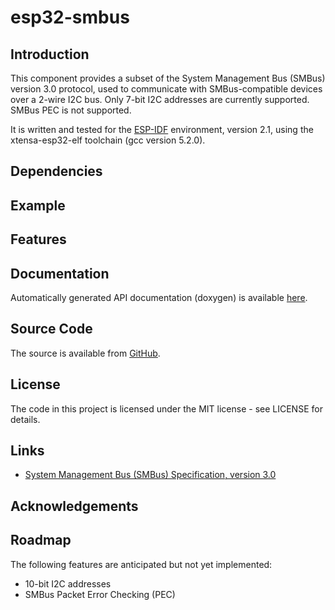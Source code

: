 # esp32-smbus

## Introduction

This component provides a subset of the System Management Bus (SMBus) version 3.0 protocol, used to communicate with SMBus-compatible devices
over a 2-wire I2C bus. Only 7-bit I2C addresses are currently supported. SMBus PEC is not supported.
 
It is written and tested for the [ESP-IDF](https://github.com/espressif/esp-idf) environment, version 2.1, using the xtensa-esp32-elf toolchain (gcc version 5.2.0).

## Dependencies


## Example


## Features


## Documentation

Automatically generated API documentation (doxygen) is available [here](https://davidantliff.github.io/esp32-smbus/index.html).

## Source Code

The source is available from [GitHub](https://www.github.com/DavidAntliff/esp32-smbus).

## License

The code in this project is licensed under the MIT license - see LICENSE for details.

## Links

 * [System Management Bus (SMBus) Specification, version 3.0](http://www.smbus.org/specs/SMBus_3_0_20141220.pdf)

## Acknowledgements


## Roadmap

The following features are anticipated but not yet implemented:

 * 10-bit I2C addresses
 * SMBus Packet Error Checking (PEC)
 